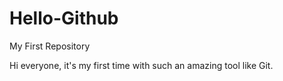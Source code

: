 # Hello-Github
My First Repository

Hi everyone, it's my first time with such an amazing tool like Git.

